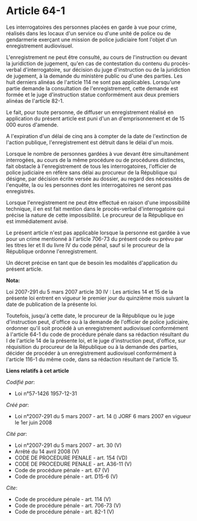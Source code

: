 # Article 64-1

Les interrogatoires des personnes placées en garde à vue pour crime, réalisés dans les locaux d'un service ou d'une unité de
police ou de gendarmerie exerçant une mission de police judiciaire font l'objet d'un enregistrement audiovisuel.

L'enregistrement ne peut être consulté, au cours de l'instruction ou devant la juridiction de jugement, qu'en cas de
contestation du contenu du procès-verbal d'interrogatoire, sur décision du juge d'instruction ou de la juridiction de
jugement, à la demande du ministère public ou d'une des parties. Les huit derniers alinéas de l'article 114 ne sont pas
applicables. Lorsqu'une partie demande la consultation de l'enregistrement, cette demande est formée et le juge d'instruction
statue conformément aux deux premiers alinéas de l'article 82-1. 

Le fait, pour toute personne, de diffuser un enregistrement réalisé en application du présent article est puni d'un an
d'emprisonnement et de 15 000 euros d'amende.

A l'expiration d'un délai de cinq ans à compter de la date de l'extinction de l'action publique, l'enregistrement est détruit
dans le délai d'un mois. 

Lorsque le nombre de personnes gardées à vue devant être simultanément interrogées, au cours de la même procédure ou de
procédures distinctes, fait obstacle à l'enregistrement de tous les interrogatoires, l'officier de police judiciaire en
réfère sans délai au procureur de la République qui désigne, par décision écrite versée au dossier, au regard des nécessités
de l'enquête, la ou les personnes dont les interrogatoires ne seront pas enregistrés. 

Lorsque l'enregistrement ne peut être effectué en raison d'une impossibilité technique, il en est fait mention dans le
procès-verbal d'interrogatoire qui précise la nature de cette impossibilité. Le procureur de la République en est
immédiatement avisé. 

Le présent article n'est pas applicable lorsque la personne est gardée à vue pour un crime mentionné à l'article 706-73 du
présent code ou prévu par les titres Ier et II du livre IV du code pénal, sauf si le procureur de la République ordonne
l'enregistrement. 

Un décret précise en tant que de besoin les modalités d'application du présent article.

**Nota:**

Loi 2007-291 du 5 mars 2007 article 30 IV : Les articles 14 et 15 de la présente loi entrent en vigueur le premier jour du
quinzième mois suivant la date de publication de la présente loi.

Toutefois, jusqu'à cette date, le procureur de la République ou le juge d'instruction peut, d'office ou à la demande de
l'officier de police judiciaire, ordonner qu'il soit procédé à un enregistrement audiovisuel conformément à l'article 64-1 du
code de procédure pénale dans sa rédaction résultant du I de l'article 14 de la présente loi, et le juge d'instruction peut,
d'office, sur réquisition du procureur de la République ou à la demande des parties, décider de procéder à un enregistrement
audiovisuel conformément à l'article 116-1 du même code, dans sa rédaction résultant de l'article 15.

**Liens relatifs à cet article**

_Codifié par_:

  - Loi n°57-1426 1957-12-31

_Créé par_:

  - Loi n°2007-291 du 5 mars 2007 - art. 14 () JORF 6 mars 2007 en vigueur le 1er juin 2008

_Cité par_:

  - Loi n°2007-291 du 5 mars 2007 - art. 30 (V)
  - Arrêté du 14 avril 2008 (V)
  - CODE DE PROCEDURE PENALE - art. 154 (VD)
  - CODE DE PROCEDURE PENALE - art. A36-11 (V)
  - Code de procédure pénale - art. 67 (V)
  - Code de procédure pénale - art. D15-6 (V)

_Cite_:

  - Code de procédure pénale - art. 114 (V)
  - Code de procédure pénale - art. 706-73 (V)
  - Code de procédure pénale - art. 82-1 (V)
